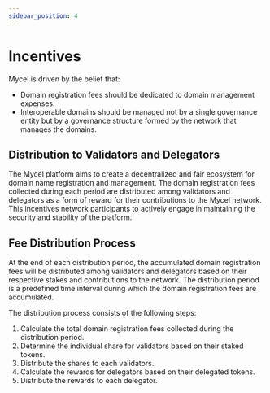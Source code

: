 ```yaml
---
sidebar_position: 4
---
```


# Incentives

Mycel is driven by the belief that:

- Domain registration fees should be dedicated to domain management expenses.
- Interoperable domains should be managed not by a single governance entity but by a governance structure formed by the network that manages the domains.

## Distribution to Validators and Delegators

The Mycel platform aims to create a decentralized and fair ecosystem for domain name registration and management.
The domain registration fees collected during each period are distributed among validators and delegators as a form of reward for their contributions to the Mycel network.
This incentives network participants to actively engage in maintaining the security and stability of the platform.

## Fee Distribution Process

At the end of each distribution period, the accumulated domain registration fees will be distributed among validators and delegators based on their respective stakes and contributions to the network.
The distribution period is a predefined time interval during which the domain registration fees are accumulated.

The distribution process consists of the following steps:

1. Calculate the total domain registration fees collected during the distribution period.
2. Determine the individual share for validators based on their staked tokens.
3. Distribute the shares to each validators.
4. Calculate the rewards for delegators based on their delegated tokens.
5. Distribute the rewards to each delegator.
